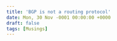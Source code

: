 ```yaml
---
title: 'BGP is not a routing protocol'
date: Mon, 30 Nov -0001 00:00:00 +0000
draft: false
tags: [Musings]
---
```


